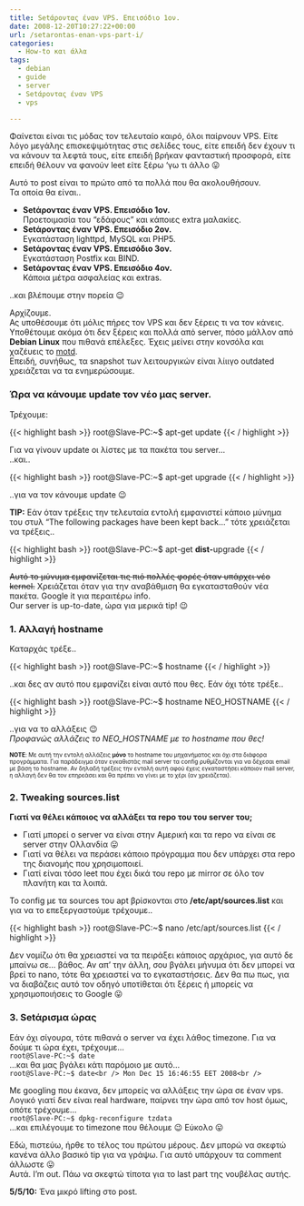 ```yaml
---
title: Setάροντας έναν VPS. Επεισόδιο 1ον.
date: 2008-12-20T10:27:22+00:00
url: /setarontas-enan-vps-part-i/
categories:
  - How-to και άλλα
tags:
  - debian
  - guide
  - server
  - Setάροντας έναν VPS
  - vps

---
```

Φαίνεται είναι τις μόδας τον τελευταίο καιρό, όλοι παίρνουν VPS. Είτε λόγο μεγάλης επισκεψιμότητας στις σελίδες τους, είτε επειδή δεν έχουν τι να κάνουν τα λεφτά τους, είτε επειδή βρήκαν φανταστική προσφορά, είτε επειδή θέλουν να φανούν leet είτε ξέρω &#8216;γω τι άλλο 😛

Αυτό το post είναι το πρώτο από τα πολλά που θα ακολουθήσουν.  
Τα οποία θα είναι..  


  * **Setάροντας έναν VPS. Επεισόδιο 1ον.**  
    Προετοιμασία του &#8220;εδάφους&#8221; και κάποιες extra μαλακίες.
  * **Setάροντας έναν VPS. Επεισόδιο 2ον.**  
    Εγκατάσταση lighttpd, MySQL και PHP5.
  * **Setάροντας έναν VPS. Επεισόδιο 3ον.**  
    Εγκατάσταση Postfix και BIND.
  * **Setάροντας έναν VPS. Επεισόδιο 4ον.**  
    Κάποια μέτρα ασφαλείας και extras.

..και βλέπουμε στην πορεία 😉

Αρχίζουμε.  
Ας υποθέσουμε ότι μόλις πήρες τον VPS και δεν ξέρεις τι να τον κάνεις. Υποθέτουμε ακόμα ότι δεν ξέρεις και πολλά από server, πόσο μάλλον από **Debian Linux** που πιθανά επέλεξες. Έχεις μείνει στην κονσόλα και χαζέυεις το [motd][1].  
Επειδή, συνήθως, τα snapshot των λειτουργικών είναι λίιιγο outdated χρειάζεται να τα ενημερώσουμε.

### Ώρα να κάνουμε update τον νέο μας server.

Τρέχουμε:

{{< highlight bash >}}
  root@Slave-PC:~$ apt-get update
{{< / highlight >}}

Για να γίνουν update οι λίστες με τα πακέτα του server&#8230;  
..και..

{{< highlight bash >}}
  root@Slave-PC:~$ apt-get upgrade
{{< / highlight >}}

..για να τον κάνουμε update 😉

**TIP:** Εάν όταν τρέξεις την τελευταία εντολή εμφανιστεί κάποιο μύνημα του στυλ &#8220;The following packages have been kept back&#8230;&#8221; τότε χρειάζεται να τρέξεις..

{{< highlight bash >}}
  root@Slave-PC:~$ apt-get <strong>dist-</strong>upgrade
{{< / highlight >}}

<del datetime="2010-05-05T16:34:20+00:00">Αυτό το μύνυμα εμφανίζεται τις πιό πολλές φορές όταν υπάρχει νέο kernel.</del> Χρειάζεται όταν για την αναβάθμιση θα εγκατασταθούν νέα πακέτα. Google it για περαιτέρω info.  
Our server is up-to-date, ώρα για μερικά tip! 😉

### 1. Αλλαγή hostname

Καταρχάς τρέξε..

{{< highlight bash >}}
  root@Slave-PC:~$ hostname
{{< / highlight >}}

..και δες αν αυτό που εμφανίζει είναι αυτό που θες. Εάν όχι τότε τρέξε..

{{< highlight bash >}}
  root@Slave-PC:~$ hostname ΝΕΟ_HOSTNAME
{{< / highlight >}}

..για να το αλλάξεις 😉  
_Προφανώς αλλάζεις το ΝΕΟ_HOSTNAME με το hostname που θες!_

<p style="font-size: x-small">
  <strong>NOTE</strong>: Με αυτή την εντολή αλλάζεις <strong>μόνο</strong> το hostname του μηχανήματος και όχι στα διάφορα προγράμματα. Για παράδειγμα όταν εγκαθιστάς mail server τα config ρυθμίζονται για να δέχεσαι email με βάση το hostname. Αν δηλαδή τρέξεις την εντολή αυτή αφού έχεις εγκαταστήσει κάποιον mail server, η αλλαγή δεν θα τον επηρεάσει και θα πρέπει να γίνει με το χέρι (αν χρειάζεται).
</p>

### 2. Tweaking sources.list

**Γιατί να θέλει κάποιος να αλλάξει τα repo του του server του;**

  * Γιατί μπορεί ο server να είναι στην Αμερική και τα repo να είναι σε server στην Ολλανδία 😛
  * Γιατί να θέλει να περάσει κάποιο πρόγραμμα που δεν υπάρχει στα repo της διανομής που χρησιμοποιεί.
  * Γιατί είναι τόσο leet που έχει δικά του repo με mirror σε όλο τον πλανήτη και τα λοιπά.

Το config με τα sources του apt βρίσκονται στο **/etc/apt/sources.list** και για να το επεξεργαστούμε τρέχουμε.. 

{{< highlight bash >}}
  root@Slave-PC:~$ nano /etc/apt/sources.list
{{< / highlight >}}

Δεν νομίζω ότι θα χρειαστεί να τα πειράξει κάποιος αρχάριος, για αυτό δε μπαίνω σε&#8230; βάθος. Αν απ&#8217; την άλλη, σου βγάλει μήνυμα ότι δεν μπορεί να βρεί το nano, τότε θα χρειαστεί να το εγκαταστήσεις. Δεν θα πω πως, για να διαβάζεις αυτό τον οδηγό υποτίθεται ότι ξέρεις ή μπορείς να χρησιμοποιήσεις το Google 😛

### 3. Setάρισμα ώρας

Εάν όχι σίγουρα, τότε πιθανά ο server να έχει λάθος timezone. Για να δούμε τι ώρα έχει, τρέχουμε&#8230;  
`root@Slave-PC:~$ date`  
&#8230;και θα μας βγάλει κάτι παρόμοιο με αυτό&#8230;  
`root@Slave-PC:~$ date<br />
Mon Dec 15 16:46:55 EET 2008<br />
` 

Με googling που έκανα, δεν μπορείς να αλλάξεις την ώρα σε έναν vps. Λογικό γιατί δεν είναι real hardware, παίρνει την ώρα από τον host όμως, οπότε τρέχουμε&#8230;  
`root@Slave-PC:~$ dpkg-reconfigure tzdata`  
&#8230;και επιλέγουμε το timezone που θέλουμε 😉 Εύκολο 😛

Εδώ, πιστεύω, ήρθε το τέλος του πρώτου μέρους. Δεν μπορώ να σκεφτώ κανένα άλλο βασικό tip για να γράψω. Για αυτό υπάρχουν τα comment άλλωστε 😛  
Αυτά. I&#8217;m out. Πάω να σκεφτώ τίποτα για το last part της νουβέλας αυτής.

<p class="changelog">
  <strong>5/5/10:</strong> Ένα μικρό lifting στο post.
</p>

 [1]: http://linux.die.net/man/5/motd